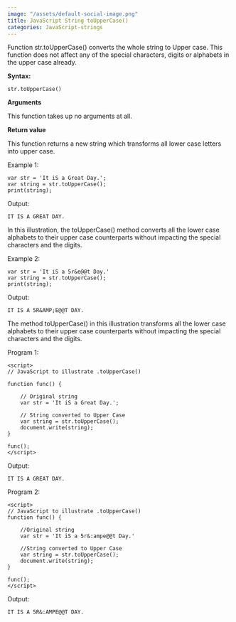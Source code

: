 ```yaml
---
image: "/assets/default-social-image.png"
title: JavaScript String toUpperCase()
categories: JavaScript-strings
---
```


Function str.toUpperCase() converts the whole string to Upper case. This function does not affect any of the special characters, digits or alphabets in the upper case already.

**Syntax:**

`str.toUpperCase()`

**Arguments**

This function takes up no arguments at all.

**Return value**

This function returns a new string which transforms all lower case letters into upper case.

Example 1:

```
var str = 'It iS a Great Day.';
var string = str.toUpperCase();
print(string);
```

Output:

`IT IS A GREAT DAY.`

In this illustration, the toUpperCase() method converts all the lower case alphabets to their upper case counterparts without impacting the special characters and the digits.

Example 2:

```
var str = 'It iS a 5r&e@@t Day.'
var string = str.toUpperCase();
print(string);
```

Output:

`IT IS A 5R&AMP;E@@T DAY.`

The method toUpperCase() in this illustration transforms all the lower case alphabets to their upper case counterparts without impacting the special characters and the digits.

Program 1:

```
<script> 
// JavaScript to illustrate .toUpperCase()  
  
function func() { 
      
    // Original string 
    var str = 'It iS a Great Day.'; 
      
    // String converted to Upper Case 
    var string = str.toUpperCase(); 
    document.write(string); 
} 
  
func(); 
</script> 
```

Output:

`IT IS A GREAT DAY.`

Program 2:

```
<script> 
// JavaScript to illustrate .toUpperCase()  
function func() { 
      
    //Original string 
    var str = 'It iS a 5r&:ampe@@t Day.'
      
    //String converted to Upper Case 
    var string = str.toUpperCase(); 
    document.write(string); 
} 
  
func(); 
</script> 
```

Output:

`IT IS A 5R&:AMPE@@T DAY.`